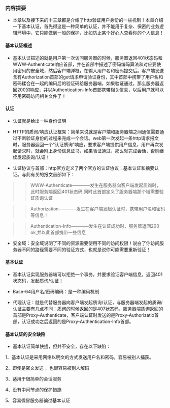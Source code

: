 ### 内容提要

* 本章以及接下来的十三章都是介绍了http验证用户身份的一些机制！本章介绍一下基本认证，首先得这是一种简单的认证，并不能用于复杂、保密的业务逻辑环境中，它只能做到一般的保护，比如防止某个好心人查看你的个人信息！

#### 基本认证概述

* 基本认证描述的就是用户第一次访问服务器的时候，服务器返回401状态码和WWW-Authenticate响应首部，并在首部中描述了密码编码算法和对应要使用密码的安全域，然后客户端弹框，在输入用户名和密码提交后。客户端发送含有Authorization首部的get请求申请验证身份，其中首部中携带了用户名和密码糅合在一起的编码后的验证码给服务器端，如果验证通过，那么服务器返回200的响应，并以Authentication-Info首部携带相关信息，以后用户就可以不用密码访问相关文件了！

#### 认证

* 认证就是给出一种身份证明

* HTTP的质询/响应认证框架：简单来说就是客户端和服务器端之间通信需要通过不断验证身份的过程来完成一个会话。web第一次发起一条http请求报文时，服务器返回一个“认证质询”响应，要求客户端提供用户信息，用户再次发起请求时，就会附上身份信息证书，如果验证通过，那么就完成会话，否则继续发起质询/认证！

* 认证协议与首部：http官方定义了两个官方的认证协议：基本认证和摘要认证。与此有关的报文首部如下：

>> WWW-Authenticate————发生在服务器向客户端发起质询时，此时服务端返回401状态码,同时此首部定义了服务器端那个域需要验证质询认证

>> Authorization————发生在客户端发起认证时，携带用户名和密码等信息！

>> Authentication-Info————发生在认证成功时，服务器返回200 ok,并以此首部携带一些信息


* 安全域：安全域说明了不同的资源需要使用不同的访问权限！说白了你访问服务器不同的路径需要不同的验证方式，也就是说你可能需要重新验证！


#### 基本认证

* 基本认证实现服务器端可以拒绝一个事务，并要求验证客户端信息，返回401状态码，发起质询/认证！

* Base-64用户名/密码编码：是一种编码机制

* 代理认证：就是代替服务器向客户端发起质询/认证，与服务器端发起的质询/认证主要有几点不同：质询的时候返回的是407状态码，服务器端质询返回的首部是Proxy-Authenticate，客户端认证时发送的是Proxy-Authorizatio首部，认证成功之后返回的是Proxy-Authentication-Info首部。

#### 基本认证的安全缺陷

* 基本认证简单快捷，但并不安全，存在以下缺陷：

1、基本认证是采用网络以明文的方式发送用户名和密码，容易被别人捕获。

2、即使是密文发送 ，也很容易被别人解码

3、适用于很简单的会话服务

4、没有中间节点的保护措施

5、容易假冒服务器骗过基本认证